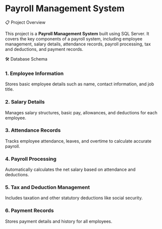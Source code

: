 # Payroll Management System 

📋 Project Overview

This project is a **Payroll Management System** built using SQL Server. It covers the key components of a payroll system, including employee management, salary details, attendance records, payroll processing, tax and deductions, and payment records.

🛠️ Database Schema

### 1. Employee Information
Stores basic employee details such as name, contact information, and job title.

### 2. Salary Details
Manages salary structures, basic pay, allowances, and deductions for each employee.

### 3. Attendance Records
Tracks employee attendance, leaves, and overtime to calculate accurate payroll.

### 4. Payroll Processing
Automatically calculates the net salary based on attendance and deductions.

### 5. Tax and Deduction Management
Includes taxation and other statutory deductions like social security.

### 6. Payment Records
Stores payment details and history for all employees.
